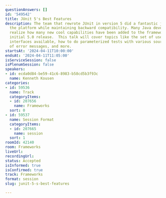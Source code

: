 ```yaml
---
questionAnswers: []
id: '549542'
title: JUnit 5's Best Features
description: The team that rewrote JUnit in version 5 did a fantastic job improving
  the platform while maintaining backward compatibility. Many Java developers don't
  realize how many new cool capabilities have been added to the framework since the
  initial 5.0 release.  This talk will cover topics like the set of useful functional
  interfaces available, how to do parameterized tests with various sources, lazy loading
  of error messages, and more.
startsAt: '2024-04-11T10:00:00'
endsAt: '2024-04-11T11:05:00'
isServiceSession: false
isPlenumSession: false
speakers:
- id: ecda0d84-be59-41c6-8983-b58cd5b3f93c
  name: Kenneth Kousen
categories:
- id: 59536
  name: Track
  categoryItems:
  - id: 207656
    name: Frameworks
  sort: 0
- id: 59537
  name: Session Format
  categoryItems:
  - id: 207665
    name: session
  sort: 1
roomId: 42140
room: Frameworks
liveUrl: 
recordingUrl: 
status: Accepted
isInformed: true
isConfirmed: true
track: Frameworks
format: session
slug: junit-5-s-best-features

---
```

